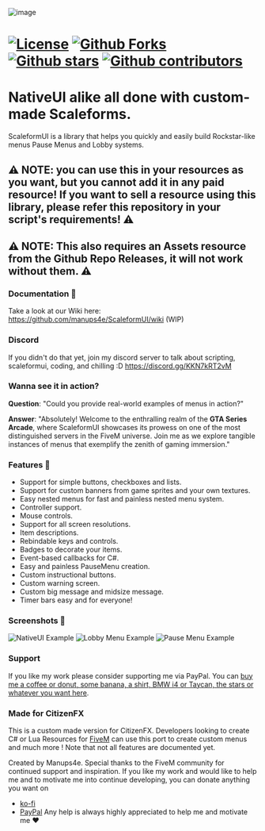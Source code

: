 ![image](https://user-images.githubusercontent.com/4005518/175790543-9ea1fde2-87db-43d2-9ff0-071ce4dc6f49.png)
# [![License](https://i.creativecommons.org/l/by-nc-sa/4.0/88x31.png)](https://creativecommons.org/licenses/by-nc-sa/4.0/) [![Github Forks](https://img.shields.io/github/forks/manups4e/ScaleformUI)](https://github.com/manups4e/ScaleformUI/network/members) [![Github stars](https://img.shields.io/github/stars/manups4e/ScaleformUI)](https://github.com/manups4e/ScaleformUI/stargazers) [![Github contributors](https://img.shields.io/github/contributors/manups4e/ScaleformUI)](https://github.com/manups4e/ScaleformUI/graphs/contributors)

# NativeUI alike all done with custom-made Scaleforms.
ScaleformUI is a library that helps you quickly and easily build Rockstar-like menus Pause Menus and Lobby systems.

## ⚠️ NOTE: you can use this in your resources as you want, but you cannot add it in any paid resource! If you want to sell a resource using this library, please refer this repository in your script's requirements! ⚠️

## ⚠️ NOTE: This also requires an Assets resource from the Github Repo Releases, it will not work without them. ⚠️

### Documentation 📖
Take a look at our Wiki here: https://github.com/manups4e/ScaleformUI/wiki (WIP)

### Discord
If you didn't do that yet, join my discord server to talk about scripting, scaleformui, coding, and chilling :D https://discord.gg/KKN7kRT2vM

### Wanna see it in action?
**Question**: "Could you provide real-world examples of menus in action?"

**Answer**: "Absolutely! Welcome to the enthralling realm of the **GTA Series Arcade**, where ScaleformUI showcases its prowess on one of the most distinguished servers in the FiveM universe. Join me as we explore tangible instances of menus that exemplify the zenith of gaming immersion."

### Features 🔧
* Support for simple buttons, checkboxes and lists.
* Support for custom banners from game sprites and your own textures.
* Easy nested menus for fast and painless nested menu system.
* Controller support.
* Mouse controls.
* Support for all screen resolutions.
* Item descriptions.
* Rebindable keys and controls.
* Badges to decorate your items.
* Event-based callbacks for C#.
* Easy and painless PauseMenu creation.
* Custom instructional buttons.
* Custom warning screen.
* Custom big message and midsize message.
* Timer bars easy and for everyone!

### Screenshots 📸
![NativeUI Example](https://i.imgur.com/K4FXOvR.png)
![Lobby Menu Example](https://user-images.githubusercontent.com/4005518/175790747-7c80eb14-ca0b-431c-8e75-4aedac345a9f.png)
![Pause Menu Example](https://i.imgur.com/LMAHF4O.png)

### Support
If you like my work please consider supporting me via PayPal.
You can [buy me a coffee or donut, some banana, a shirt, BMW i4 or Taycan, the stars or whatever you want here](https://www.paypal.com/donate/?hosted_button_id=A5FJK5M94EFQE).

### Made for CitizenFX
This is a custom made version for CitizenFX. 
Developers looking to create C# or Lua Resources for [FiveM](https://fivem.net/) can use this port to create custom menus and much more !
Note that not all features are documented yet.

Created by Manups4e. Special thanks to the FiveM community for continued support and inspiration.
If you like my work and would like to help me and to motivate me into continue developing, you can donate anything you want on
- [ko-fi](https://ko-fi.com/manups4e)
- [PayPal](https://www.paypal.com/donate/?hosted_button_id=A5FJK5M94EFQE)
Any help is always highly appreciated to help me and motivate me ❤️
